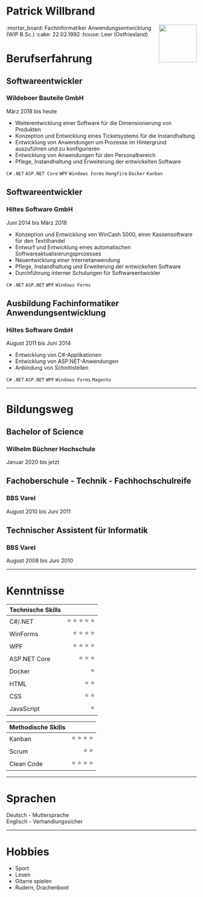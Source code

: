 # Patrick Willbrand
<img align="right" width="100" height="100" src="https://avatars.githubusercontent.com/u/19550435?v=4">
:mortar_board: Fachinformatiker Anwendungsentwicklung (WIP B.Sc.)  
:cake: 22.02.1992  
:house: Leer (Ostfriesland)  

# Berufserfahrung

## Softwareentwickler
### Wildeboer Bauteile GmbH
März 2018 bis heute

* Weiterentwicklung einer Software für die Dimensionierung von Produkten
* Konzeption und Entwicklung eines Ticketsystems für die Instandhaltung
* Entwicklung von Anwendungen um Prozesse im Hintergrund auszuführen und zu konfigurieren
* Entwicklung von Anwendungen für den Personalbereich
* Pflege, Instandhaltung und Erweiterung der entwickelten Software

`C#` `.NET` `ASP.NET Core` `WPF` `Windows Forms` `Hangfire` `Docker` `Kanban`

## Softwareentwickler
### Hiltes Software GmbH
Juni 2014 bis März 2018

* Konzeption und Entwicklung von WinCash 5000, einer Kassensoftware für den Textilhandel
* Entwurf und Entwicklung eines automatischen Softwareaktualisierungsprozesses
* Neuentwicklung einer Internetanwendung
* Pflege, Instandhaltung und Erweiterung der entwickelten Software
* Durchführung interner Schulungen für Softwareentwickler

`C#` `.NET` `ASP.NET` `WPF` `Windows Forms`

## Ausbildung Fachinformatiker Anwendungsentwicklung
### Hiltes Software GmbH
August 2011 bis Juni 2014

* Entwicklung von C#-Applikationen
* Entwicklung von ASP.NET-Anwendungen
* Anbindung von Schnittstellen

`C#` `.NET` `ASP.NET` `WPF` `Windows Forms` `Magento`

* * *

# Bildungsweg

## Bachelor of Science
### Wilhelm Büchner Hochschule
Januar 2020 bis jetzt

## Fachoberschule - Technik - Fachhochschulreife
### BBS Varel
August 2010 bis Juni 2011

## Technischer Assistent für Informatik
### BBS Varel
August 2008 bis Juni 2010

* * *

# Kenntnisse

| Technische Skills         |                                                             |
|:--------------------------|:------------------------------------------------------------|
| C#/.NET                   | <div align="right">:star: :star: :star: :star: :star: <div> |
| WinForms                  |       <div align="right"> :star: :star: :star: :star: <div> |
| WPF                       |       <div align="right"> :star: :star: :star: :star: <div> |
| ASP.NET Core              |       <div align="right">        :star: :star: :star: <div> |
| Docker                    |                            <div align="right"> :star: <div> |
| HTML                      |                     <div align="right"> :star: :star: <div> |
| CSS                       |                     <div align="right"> :star: :star: <div> |
| JavaScript                |                            <div align="right"> :star: <div> |

| Methodische Skills        |                                                             |
|:--------------------------|:------------------------------------------------------------|
| Kanban                    |       <div align="right"> :star: :star: :star: :star: <div> |
| Scrum                     |                     <div align="right"> :star: :star: <div> |
| Clean Code                |       <div align="right"> :star: :star: :star: :star: <div> |


* * *

# Sprachen

Deutsch - Muttersprache  
Englisch - Verhandlungssicher

* * *

# Hobbies

* Sport
* Lesen
* Gitarre spielen
* Rudern, Drachenboot
